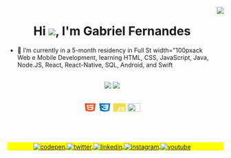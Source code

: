 <br><br>
<img align="right" height="590em"
src="https://i.imgur.com/6frrKZb.png"/>
<h1 align="center">Hi <img src="https://raw.githubusercontent.com/kaueMarques/kaueMarques/master/hi.gif" width="30px">, I'm Gabriel Fernandes</h1>


- 🌱 I’m currently in a 5-month residency in Full St width="100pxack Web e Mobile Development, learning HTML, CSS, JavaScript, Java, Node.JS, React, React-Native, SQL, Android, and Swift
<br><br>
<p align="center">
<img width="430em" src="https://github-readme-stats.vercel.app/api?username=gaabezk&show_icons=true&theme=vision-friendly-dark">
<img width="430em" src="https://github-readme-stats.vercel.app/api/top-langs/?username=gaabezk&layout=compact&theme=vision-friendly-dark">
</p>

<div style="display: inline_block" align="center"><br>
  <img align="center" height="20" width="30" src="https://raw.githubusercontent.com/devicons/devicon/master/icons/html5/html5-original.svg">
  <img align="center" height="20" width="30" src="https://raw.githubusercontent.com/devicons/devicon/master/icons/css3/css3-original.svg">
  <img align="center" height="20" width="30" src="https://raw.githubusercontent.com/devicons/devicon/master/icons/javascript/javascript-plain.svg">
  <img align="center" height="20" width="30" src="https://cdn.jsdelivr.net/gh/devicons/devicon/icons/git/git-original.svg">
  </div>
  
  ### 
  
<br><br>

<p align="center" style="background:yellow">
<a href="https://codepen.io/maykbrito" target="_blank">
  <img align="center" src="https://img.shields.io/badge/-maykbrito-05122A?style=flat&logo=codepen" alt="codepen"/>
</a>
<a href="https://twitter.com/maykbrito" target="_blank">
  <img align="center" src="https://img.shields.io/badge/-maykbrito-05122A?style=flat&logo=twitter" alt="twitter"/>  
</a>
<a href="https://linkedin.com/in/maykbrito" target="_blank">
  <img align="center" src="https://img.shields.io/badge/-maykbrito-05122A?style=flat&logo=linkedin" alt="linkedin"/>
</a>
<a href="https://instagram.com/maykbrito" target="_blank">
 <img align="center" src="https://img.shields.io/badge/-maykbrito-05122A?style=flat&logo=instagram" alt="instagram"/>
</a>
<a href="https://youtube.com/maykbrito" target="_blank">
 <img align="center" src="https://img.shields.io/badge/-maykbrito-05122A?style=flat&logo=youtube" alt="youtube"/>
</a>
